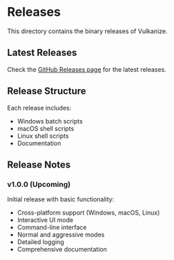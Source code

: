 # Releases

This directory contains the binary releases of Vulkanize.

## Latest Releases

Check the [GitHub Releases page](https://github.com/yourusername/vulkanize/releases) for the latest releases.

## Release Structure

Each release includes:

- Windows batch scripts
- macOS shell scripts
- Linux shell scripts
- Documentation

## Release Notes

### v1.0.0 (Upcoming)

Initial release with basic functionality:
- Cross-platform support (Windows, macOS, Linux)
- Interactive UI mode
- Command-line interface
- Normal and aggressive modes
- Detailed logging
- Comprehensive documentation
